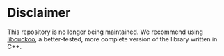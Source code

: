 Disclaimer
==========

This repository is no longer being maintained. We recommend using
[libcuckoo](https://github.com/efficient/libcuckoo), a better-tested, more
complete version of the library written in C++.
